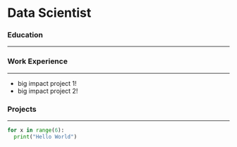 # Data Scientist

### Education
----

### Work Experience
---
- big impact project 1!
- big impact project 2!

### Projects
---
```python
for x in range(6):
  print("Hello World")
```

